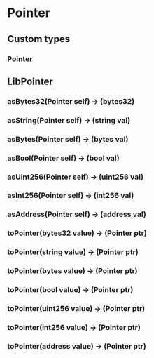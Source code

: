 # Pointer

## Custom types

### Pointer



## LibPointer

### **asBytes32(Pointer self) &rarr; (bytes32)**



### **asString(Pointer self) &rarr; (string val)**



### **asBytes(Pointer self) &rarr; (bytes val)**



### **asBool(Pointer self) &rarr; (bool val)**



### **asUint256(Pointer self) &rarr; (uint256 val)**



### **asInt256(Pointer self) &rarr; (int256 val)**



### **asAddress(Pointer self) &rarr; (address val)**



### **toPointer(bytes32 value) &rarr; (Pointer ptr)**



### **toPointer(string value) &rarr; (Pointer ptr)**



### **toPointer(bytes value) &rarr; (Pointer ptr)**



### **toPointer(bool value) &rarr; (Pointer ptr)**



### **toPointer(uint256 value) &rarr; (Pointer ptr)**



### **toPointer(int256 value) &rarr; (Pointer ptr)**



### **toPointer(address value) &rarr; (Pointer ptr)**



